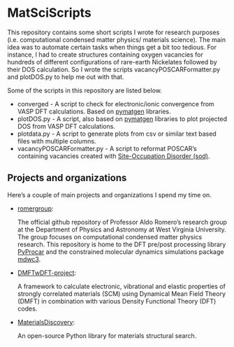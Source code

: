 # MatSciScripts

This repository contains some short scripts I wrote for research purposes (i.e. computational condensed matter physics/ materials science). The main idea was to automate certain tasks when things get a bit too tedious. For instance, I had to create structures containing oxygen vacancies for hundreds of different configurations of rare-earth Nickelates followed by their DOS calculation. So I wrote the scripts vacancyPOSCARFormatter.py and plotDOS.py to help me out with that. 

Some of the scripts in this repository are listed below. 

- converged - A script to check for electronic/ionic convergence from VASP DFT calculations. Based on [pymatgen](https://github.com/materialsproject/pymatgen) libraries. 
- plotDOS.py - A script, also based on [pymatgen](https://github.com/materialsproject/pymatgen) libraries to plot projected DOS from VASP DFT calculations. 
- plotdata.py - A script to generate plots from csv or similar text based files with multiple columns. 
- vacancyPOSCARFormatter.py - A script to reformat POSCAR’s containing vacancies created with [Site-Occupation Disorder (sod)](github.com/gcmt-group/sod). 



## Projects and organizations

Here’s a couple of main projects and organizations I spend my time on. 

- [romergroup](https://github.com/romerogroup):

  The official github repository of Professor Aldo Romero’s research group at the Department of Physics and Astronomy at West Virginia University. The group focuses on computational condensed matter physics research.  This repository is home to the DFT pre/post processing library [PyProcar](https://github.com/romerogroup/pyprocar) and the constrained molecular dynamics simulations package [mdwc3](https://github.com/romerogroup/mdwc3).

- [DMFTwDFT-project](https://github.com/DMFTwDFT-project):

  A framework to calculate electronic, vibrational and elastic properties of strongly correlated materials (SCM) using Dynamical Mean Field Theory (DMFT) in combination with various Density Functional Theory (DFT) codes. 

- [MaterialsDiscovery](https://github.com/MaterialsDiscovery):

  An open-source Python library for materials structural search.

  









